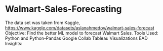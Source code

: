 # Walmart-Sales-Forecasting
The data set was taken from Kaggle, <https://www.kaggle.com/datasets/aslanahmedov/walmart-sales-forecast>
Objective: Find the better ML model to forecast Walmart Sales.
Tools Used:
Python and Python-Pandas
Google Collab
Tableau Visualizations
EAD Insights:
